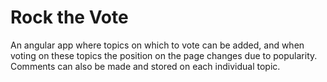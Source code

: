 Rock the Vote
=============

An angular app where topics on which to vote can be added, and when voting on these topics the position on the page changes due to popularity.  Comments can also be made and stored on each individual topic.
